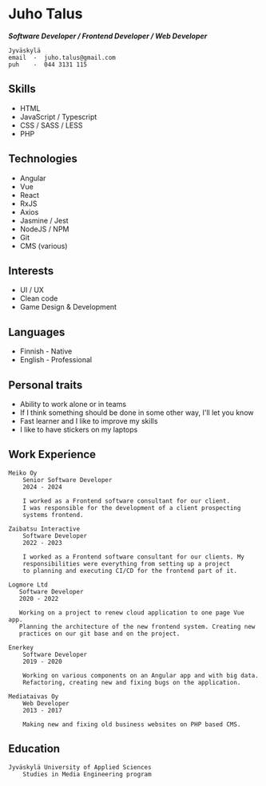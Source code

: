 # Juho Talus

***Software Developer / Frontend Developer / Web Developer***

```
Jyväskylä
email  -  juho.talus@gmail.com
puh    -  044 3131 115
```

## Skills
- HTML
- JavaScript / Typescript
- CSS / SASS / LESS
- PHP

## Technologies
- Angular
- Vue
- React
- RxJS
- Axios
- Jasmine / Jest
- NodeJS / NPM
- Git
- CMS (various)

## Interests
- UI / UX
- Clean code
- Game Design & Development

## Languages
- Finnish - Native
- English - Professional

## Personal traits
- Ability to work alone or in teams
- If I think something should be done in some other way, I'll let you know
- Fast learner and I like to improve my skills
- I like to have stickers on my laptops

## Work Experience
```
Meiko Oy
    Senior Software Developer
    2024 - 2024
	
    I worked as a Frontend software consultant for our client.
    I was responsible for the development of a client prospecting
    systems frontend.
```

```
Zaibatsu Interactive
    Software Developer
    2022 - 2023
	
    I worked as a Frontend software consultant for our clients. My
    responsibilities were everything from setting up a project
    to planning and executing CI/CD for the frontend part of it.
```

```
Logmore Ltd
   Software Developer
   2020 - 2022
   
   Working on a project to renew cloud application to one page Vue app.
   Planning the architecture of the new frontend system. Creating new
   practices on our git base and on the project.
```

```
Enerkey
    Software Developer
    2019 - 2020
    
    Working on various components on an Angular app and with big data.
    Refactoring, creating new and fixing bugs on the application.
```

```
Mediataivas Oy
    Web Developer
    2013 - 2017
    
    Making new and fixing old business websites on PHP based CMS.
```

<div class="page"/>

## Education

```
Jyväskylä University of Applied Sciences
    Studies in Media Engineering program
```
